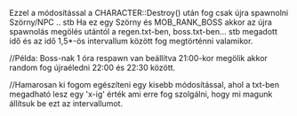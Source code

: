 Ezzel a módosítással a CHARACTER::Destroy() után fog csak újra spawnolni Szörny/NPC .. stb
Ha ez egy Szörny és MOB_RANK_BOSS akkor az újra spawnolás megölés utántól a regen.txt-ben, boss.txt-ben... stb megadott idő
és az idő 1,5*-ös intervallum között fog megtörténni valamikor.

//Példa: Boss-nak 1 óra respawn van beállítva 21:00-kor megölik akkor random fog újraéledni 22:00 és 22:30 között.

//Hamarosan ki fogom egészíteni egy kisebb módosítással, ahol a txt-ben megadható lesz egy 'x-ig' érték ami erre fog szolgálni, hogy mi magunk állítsuk be
ezt az intervallumot.

